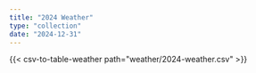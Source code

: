 ```yaml
---
title: "2024 Weather"
type: "collection"
date: "2024-12-31"
---
```


{{< csv-to-table-weather path="weather/2024-weather.csv" >}}
